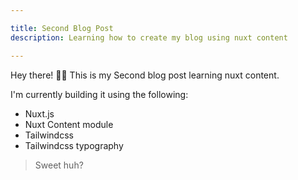 ```yaml
---

title: Second Blog Post
description: Learning how to create my blog using nuxt content

---
```


Hey there! 👋🏾
This is my Second blog post learning nuxt content.

I'm currently building it using the following:

- Nuxt.js
- Nuxt Content module
- Tailwindcss
- Tailwindcss typography

<info-box>
  <!-- insert into slot -->
  <template #info-box>
    Here we have important information we would love to share with you!
  </template>
</info-box>

> Sweet huh?
